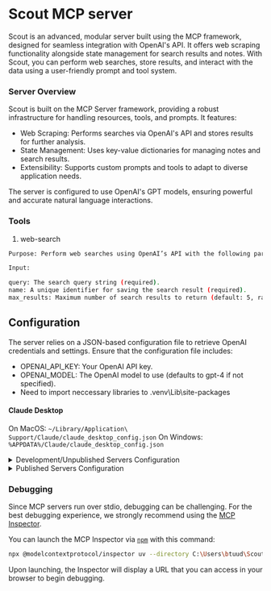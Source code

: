 # Scout MCP server

Scout is an advanced, modular server built using the MCP framework, designed for seamless integration with OpenAI's API. It offers web scraping functionality alongside state management for search results and notes. With Scout, you can perform web searches, store results, and interact with the data using a user-friendly prompt and tool system.


### Server Overview
Scout is built on the MCP Server framework, providing a robust infrastructure for handling resources, tools, and prompts. It features:

- Web Scraping: Performs searches via OpenAI's API and stores results for further analysis.
- State Management: Uses key-value dictionaries for managing notes and search results.
- Extensibility: Supports custom prompts and tools to adapt to diverse application needs.
  
The server is configured to use OpenAI's GPT models, ensuring powerful and accurate natural language interactions.

### Tools

1. web-search
```bash
Purpose: Perform web searches using OpenAI’s API with the following parameters.

Input:

query: The search query string (required).
name: A unique identifier for saving the search result (required).
max_results: Maximum number of search results to return (default: 5, range: 1-10).
```

## Configuration

The server relies on a JSON-based configuration file to retrieve OpenAI credentials and settings. Ensure that the configuration file includes:

- OPENAI_API_KEY: Your OpenAI API key.
- OPENAI_MODEL: The OpenAI model to use (defaults to gpt-4 if not specified).
- Need to import neccessary libraries to .venv\Lib\site-packages

#### Claude Desktop

On MacOS: `~/Library/Application\ Support/Claude/claude_desktop_config.json`
On Windows: `%APPDATA%/Claude/claude_desktop_config.json`

<details>
  <summary>Development/Unpublished Servers Configuration</summary>
  ```
  "mcpServers": {
    "Scout": {
      "command": "uv",
      "args": [
        "--directory",
        "C:\Users\btuud\Scout",
        "run",
        "Scout"
      ]
    }
  }
  ```
</details>

<details>
  <summary>Published Servers Configuration</summary>
  ```
  "mcpServers": {
    "Scout": {
      "command": "uvx",
      "args": [
        "Scout"
      ]
    }
  }
  ```
</details>

### Debugging

Since MCP servers run over stdio, debugging can be challenging. For the best debugging
experience, we strongly recommend using the [MCP Inspector](https://github.com/modelcontextprotocol/inspector).


You can launch the MCP Inspector via [`npm`](https://docs.npmjs.com/downloading-and-installing-node-js-and-npm) with this command:

```bash
npx @modelcontextprotocol/inspector uv --directory C:\Users\btuud\Scout run scout
```


Upon launching, the Inspector will display a URL that you can access in your browser to begin debugging.
